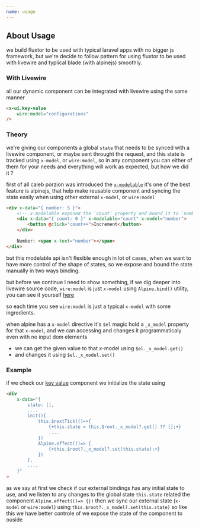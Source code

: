 ```yaml
---
name: usage
---
```


## About Usage

we build fluxtor to be used with typical laravel apps with no bigger js framework, but we're decide to  follow pattern for using fluxtor to be used with livewire and typlical blade (with alpinejs) smoothly. 

### With Livewire
all our dynamic component can be integrated with livewire using the same manner

```html
<x-ui.key-value 
    wire:model="configurations" 
/>
```

### Theory
we're giving our components a global `state` that needs to be synced with a livewire component, or maybe sent throught the request, and this state is tracked using ``x-model``, or `wire:model`, so in any component you can either of them for your needs and everything will work as expected, but how we did it ? 

first of all caleb porzion was introduced the [`x-modelable`](https://alpinejs.dev/directives/modelable) it's one of the best feature is alpinejs, that help make reusable component and syncing the state easily when using other external `x-model`, or `wire:model`

```html
<div x-data="{ number: 5 }">
    <!-- x-modelable exposed the `count` property and bound it to `number` property -->
    <div x-data="{ count: 0 }" x-modelable="count" x-model="number">
        <button @click="count++">Increment</button>
    </div>
 
    Number: <span x-text="number"></span>
</div>
```
but this modelable api isn't flexible enough in lot of cases, when we want to have more control of the shape of states, so we expose and bound the state manually in two ways binding. 

but before we continue I need to show something, if we dig deeper into livewire source code, `wire:model` is just `x-model` using `Alpine.bind()` utility, you can see it yourself [here](https://github.com/livewire/livewire/blob/main/js/directives/wire-model.js#L50)

so each time you see `wire:model` is just a typical `x-model` with some ingredients.

when alpine has a `x-model` directive it's `$el` magic hold a `_x_model` property for that `x-model`, and we can accessing and changes it programmaticaly even with no input dom elements 

- we can get the given value to that x-model using `$el._x_model.get()` 
- and changes it using  `$el._x_model.set()`

### Example 

if we check our [key value](/docs/key-value) component we initialize the state using 

```html
<div
    x-data="{
        state: [],
        ....
        init(){
            this.$nextTick(()=>{
                {+this.state = this.$root._x_model?.get() ?? [];+}
                ....
            })
            Alpine.effect(()=> {
                {+this.$root?._x_model?.set(this.state);+}
            })
        },
        ....
    }"
>
```
as we say at first we check if our external bindings has any initial state to use, and we listen to any changes to the global state `this.state` related the  component `Alpine.effect(()=> {})` then we sync our external state (`x-model` or `wire:model`) using `this.$root?._x_model?.set(this.state)` so like this we have better controle of we expose the state of the component to ouside 
